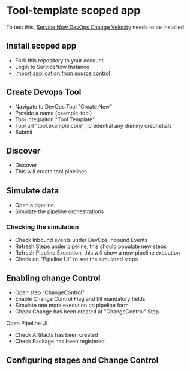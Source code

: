 #  Tool-template scoped app

To test this, [Service Now DevOps Change Velocity](https://store.servicenow.com/sn_appstore_store.do#!/store/application/f1d62f041b3abc10d6f254a5624bcbf5/1.38.0?referer=%2Fstore%2Fsearch%3Flistingtype%3Dallintegrations%25253Bancillary_app%25253Bcertified_apps%25253Bcontent%25253Bindustry_solution%25253Boem%25253Butility%25253Btemplate%26q%3Ddevops%2520change%2520velocity&sl=sh) needs to be installed


## Install scoped app

- Fork this repository to your account
- Login to ServiceNow Instance
- [Import application from source control](https://docs.servicenow.com/en-US/bundle/utah-application-development/page/build/applications/task/t_ImportAppFromSourceControl.html)


## Create Devops Tool

- Navigate to DevOps Tool "Create New"
- Provide a name {example-tool}
- Tool integraiton "Tool Template"
- Tool url "tool.example.com" , credential any dummy crednetials
- Submit

## Discover

- Discover 
- This will create tool pipelines 

## Simulate data

- Open a pipeline 
- Simulate the pipeline orchestrations

### Checking the simulation 

- Check Inbound events under DevOps Inbound Events
- Refresh Steps under pipeline, this should populate new steps
- Refresh Pipeline Execution, this will show a new pipeline execution
- Check on "Pipeline UI" to see the simulated steps 

## Enabling change Control

- Open step "ChangeControl"
- Enable Change Control Flag and fill mandatory fields
- Simulate one more execution on pipeline form
- Check Change has been created at "ChangeControl" Step

Open Pipeline UI
- Check Artifacts has been created
- Check Package has been registered

## Configuring stages and Change Control





